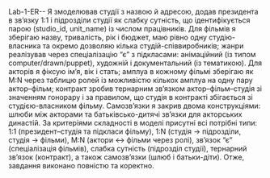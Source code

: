 Lab-1-ER-- Я змоделював студії з назвою й адресою, додав президента в зв’язку 1:1 і підрозділи студії як слабку сутність, що ідентифікується парою (studio_id, unit_name) із числом працівників. Для фільмів я зберігаю назву, тривалість, рік і бюджет, маю рівно одну студію-власника та окремо дозволяю кілька студій-співвиробників; жанри реалізував через спеціалізацію “є” з підкласами: анімаційний (із типом computer/drawn/puppet), художній і документальний (із тематикою). Для акторів я фіксую ім’я, вік і стать; амплуа в кожному фільмі зберігаю як M:N через таблицю ролей із можливістю кількох амплуа на одну пару актор–фільм; контракт зробив тернарним зв’язком актор–фільм–студія зі значенням гонорару і за правилом, що студія в контракті збігається зі студією-власником фільму. Самозв’язки я закрив двома конструкціями: шлюби між акторами та батьківсько-дитячі зв’язки для акторських династій. За критеріями складності в моделі присутні всі потрібні типи: 1:1 (президент–студія та підкласи фільму), 1:N (студія → підрозділи, студія → фільми), M:N (актори ↔ фільми через ролі), зв’язок “є” (спеціалізація фільмів), слабка сутність (підрозділ студії), тернарний зв’язок (контракт), а також самозв’язки (шлюб і батьки-діти). Отже, завдання виконано повністю та коректно.
